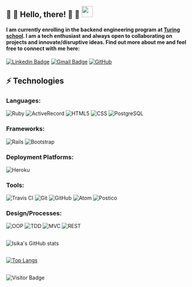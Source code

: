 ## 👋 👋 Hello, there! 👋 👋  <img src="https://raw.githubusercontent.com/isikapowers/isikapowers/master/wave.gif" width="30px">

#### I am currently enrolling in the backend engineering program at [Turing school](https://turing.edu/).  I am a tech enthusiast and always open to collaborating on projects and innovate/disruptive ideas.  Find out more about me and feel free to connect with me here:

[![Linkedin Badge](https://img.shields.io/badge/-isika-blue?style=flat-square&logo=Linkedin&logoColor=white&link=https://www.linkedin.com/in/anirudhemmadi/)](https://www.linkedin.com/in/isika/)
[![Gmail Badge](https://img.shields.io/badge/-isika.powers@gmail.com-c14438?style=flat-square&logo=Gmail&logoColor=white&link=mailto:kanna6501@gmail.com)](mailto:isika.powers@gmail.com)
<a href="https://github.com/isikapowers" target="_blank"><img alt="GitHub" src="https://img.shields.io/badge/-@isikapowers-181717?style=flat-square&logo=GitHub&logoColor=white"></a>

## ⚡ Technologies

### Languages:

![Ruby](https://img.shields.io/badge/ruby-%23CC342D.svg?style=for-the-badge&logo=ruby&logoColor=white)
![ActiveRecord](https://camo.githubusercontent.com/63172ff88a7745bc0cdff2156be4bf5ef8b033aa69ed9dec8beb016267b15207/68747470733a2f2f696d672e736869656c64732e696f2f62616467652f4163746976655265636f72642532302d3230314538342e7376673f267374796c653d666f722d7468652d6261646765266c6f676f3d4163746976655265636f7264266c6f676f436f6c6f723d7768697465)
![HTML5](https://img.shields.io/badge/-HTML5-E34F26?style=flat-square&logo=html5&logoColor=white)
![CSS](https://camo.githubusercontent.com/2435c2a64789b8a71c701a1a593b4a6e6869789bfb0626e515dc2a6b6dffa6c5/68747470733a2f2f696d672e736869656c64732e696f2f62616467652f2d435353332d3135373242363f7374796c653d666c61742d737175617265266c6f676f3d63737333)
![PostgreSQL](https://img.shields.io/badge/-PostgreSQL-336791?style=flat-square&logo=postgresql)
<!-- ![SQL](https://camo.githubusercontent.com/cc5c126c3a22cd77a92a45064d7398d7cf3c5692e0da6352782f9b99abede53e/68747470733a2f2f696d672e736869656c64732e696f2f62616467652f53514c2532302d3731313943322e7376673f7374796c653d666f722d7468652d6261646765266c6f676f3d53514c266c6f676f436f6c6f723d7768697465) -->
<!-- ![MySQL](https://img.shields.io/badge/-MySQL-black?style=flat-square&logo=mysql) -->
<!-- ![Python](https://img.shields.io/badge/python-3670A0?style=for-the-badge&logo=python&logoColor=ffdd54) -->

### Frameworks:

![Rails](https://img.shields.io/badge/rails-%23CC0000.svg?style=for-the-badge&logo=ruby-on-rails&logoColor=white)
![Bootstrap](https://img.shields.io/badge/-Bootstrap-563D7C?style=flat-square&logo=bootstrap)

### Deployment Platforms:

![Heroku](https://img.shields.io/badge/-Heroku-430098?style=flat-square&logo=heroku)

### Tools:

![Travis CI](https://camo.githubusercontent.com/14caeafb23e1ae6bc0cea913a2c39d895ec4eb64c885ba86daffd001c42fab1a/68747470733a2f2f696d672e736869656c64732e696f2f62616467652f7472617669732d2d63692d3731313943322e7376673f267374796c653d666f722d7468652d6261646765266c6f676f3d747261766973266c6f676f436f6c6f723d7768697465)
![Git](https://img.shields.io/badge/-Git-black?style=flat-square&logo=git)
![GitHub](https://img.shields.io/badge/-GitHub-181717?style=flat-square&logo=github)
![Atom](https://camo.githubusercontent.com/c0f06332081abc85aa79b6c93f931c352ffb2de3c5877c5082008e6da9dd3acd/68747470733a2f2f696d672e736869656c64732e696f2f62616467652f41746f6d2d3230314538342e7376673f267374796c653d666f722d7468652d6261646765266c6f676f3d61746f6d266c6f676f436f6c6f723d7768697465)
![Postico](https://camo.githubusercontent.com/d4f4743c806c3c1b13d16f61e6871a2d866b4e99fe99aceffa1a18ba779c40d8/68747470733a2f2f696d672e736869656c64732e696f2f62616467652f506f737469636f2532302d3241343244302e7376673f267374796c653d666f722d7468652d6261646765266c6f676f3d506f737469636f266c6f676f436f6c6f723d7768697465)

### Design/Processes:
![OOP](https://camo.githubusercontent.com/a995223eb002754903830ff36956083235d188019672776b81db3d81c525dd95/68747470733a2f2f696d672e736869656c64732e696f2f62616467652f4f4f502532302d3230314538342e7376673f267374796c653d666f722d7468652d6261646765266c6f676f3d4f4f50266c6f676f436f6c6f723d7768697465)
![TDD](https://camo.githubusercontent.com/8fa63ecc5859fc6b9fbd82929bee710ee571c2bed306819659056b86cf856d11/68747470733a2f2f696d672e736869656c64732e696f2f62616467652f5444442532302d3241343244302e7376673f267374796c653d666f722d7468652d6261646765266c6f676f3d544444266c6f676f436f6c6f723d7768697465)
![MVC](https://camo.githubusercontent.com/8e99d10396739660d502d59b03ddc29daeb6cedd2a383ff7cd80df3112f4e3f0/68747470733a2f2f696d672e736869656c64732e696f2f62616467652f4d56432532302d3235443336362e7376673f267374796c653d666f722d7468652d6261646765266c6f676f3d4d5643266c6f676f436f6c6f723d7768697465)
![REST](https://camo.githubusercontent.com/7f9eeeafe7210a1e9d7f9d1f95277f41e4cd04a97dec51699d812feb19295582/68747470733a2f2f696d672e736869656c64732e696f2f62616467652f524553542532302d3731313943322e7376673f267374796c653d666f722d7468652d6261646765266c6f676f3d52455354266c6f676f436f6c6f723d7768697465)

##
![Isika's GitHub stats](https://github-readme-stats.vercel.app/api?username=isikapowers&show_icons=true&theme=nightowl)

##
[![Top Langs](https://github-readme-stats.vercel.app/api/top-langs/?username=isikapowers&layout=compact&theme=nightowl)](https://github.com/isikapowers/github-readme-stats)
  
##
![Visitor Badge](https://visitor-badge.laobi.icu/badge?page_id=isikapowers)

